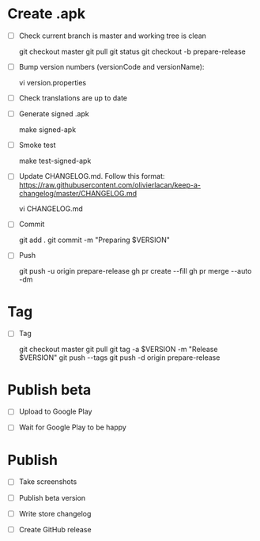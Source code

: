 # Create .apk

- [ ] Check current branch is master and working tree is clean

    git checkout master
    git pull
    git status
    git checkout -b prepare-release

- [ ] Bump version numbers (versionCode and versionName):

    vi version.properties

- [ ] Check translations are up to date

- [ ] Generate signed .apk

    make signed-apk

- [ ] Smoke test

    make test-signed-apk

- [ ] Update CHANGELOG.md. Follow this format: <https://raw.githubusercontent.com/olivierlacan/keep-a-changelog/master/CHANGELOG.md>

    vi CHANGELOG.md

- [ ] Commit

    git add .
    git commit -m "Preparing $VERSION"

- [ ] Push

    git push -u origin prepare-release
    gh pr create --fill
    gh pr merge --auto -dm

# Tag

- [ ] Tag

    git checkout master
    git pull
    git tag -a $VERSION -m "Release $VERSION"
    git push --tags
    git push -d origin prepare-release

# Publish beta

- [ ] Upload to Google Play

- [ ] Wait for Google Play to be happy

# Publish

- [ ] Take screenshots

- [ ] Publish beta version

- [ ] Write store changelog

- [ ] Create GitHub release
